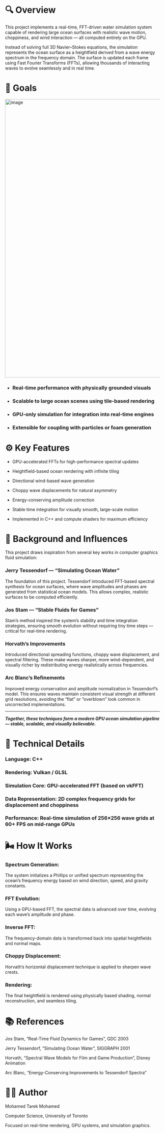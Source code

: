 # 🔍 Overview

This project implements a real-time, FFT-driven water simulation system capable of rendering large ocean surfaces with realistic wave motion, choppiness, and wind interaction — all computed entirely on the GPU.

Instead of solving full 3D Navier–Stokes equations, the simulation represents the ocean surface as a heightfield derived from a wave energy spectrum in the frequency domain. The surface is updated each frame using Fast Fourier Transforms (FFTs), allowing thousands of interacting waves to evolve seamlessly and in real time.

# 🎯 Goals
<img width="1910" height="903" alt="image" src="https://github.com/user-attachments/assets/6929769a-bdcc-4147-b3c5-30c7f7a3eead" />

* ### Real-time performance with physically grounded visuals

* ### Scalable to large ocean scenes using tile-based rendering

* ### GPU-only simulation for integration into real-time engines

* ### Extensible for coupling with particles or foam generation

# ⚙️ Key Features

* GPU-accelerated FFTs for high-performance spectral updates

* Heightfield-based ocean rendering with infinite tiling

* Directional wind-based wave generation

* Choppy wave displacements for natural asymmetry

* Energy-conserving amplitude correction

* Stable time integration for visually smooth, large-scale motion

* Implemented in C++ and compute shaders for maximum efficiency

# 🧠 Background and Influences

This project draws inspiration from several key works in computer graphics fluid simulation:

### Jerry Tessendorf — “Simulating Ocean Water”
The foundation of this project. Tessendorf introduced FFT-based spectral synthesis for ocean surfaces, where wave amplitudes and phases are generated from statistical ocean models. This allows complex, realistic surfaces to be computed efficiently.

### Jos Stam — “Stable Fluids for Games”
Stam’s method inspired the system’s stability and time integration strategies, ensuring smooth evolution without requiring tiny time steps — critical for real-time rendering.

### Horvath’s Improvements
Introduced directional spreading functions, choppy wave displacement, and spectral filtering. These make waves sharper, more wind-dependent, and visually richer by redistributing energy realistically across frequencies.

### Arc Blanc’s Refinements
Improved energy conservation and amplitude normalization in Tessendorf’s model. This ensures waves maintain consistent visual strength at different grid resolutions, avoiding the “flat” or “overblown” look common in uncorrected implementations.

---

_**Together, these techniques form a modern GPU ocean simulation pipeline — stable, scalable, and visually believable.**_

# 🧩 Technical Details

### Language: C++

### Rendering: Vulkan / GLSL

### Simulation Core: GPU-accelerated FFT (based on vkFFT)

### Data Representation: 2D complex frequency grids for displacement and choppiness

### Performance: Real-time simulation of 256×256 wave grids at 60+ FPS on mid-range GPUs

# 🌬️ How It Works

### Spectrum Generation:
The system initializes a Phillips or unified spectrum representing the ocean’s frequency energy based on wind direction, speed, and gravity constants.

### FFT Evolution:
Using a GPU-based FFT, the spectral data is advanced over time, evolving each wave’s amplitude and phase.

### Inverse FFT:
The frequency-domain data is transformed back into spatial heightfields and normal maps.

### Choppy Displacement:
Horvath’s horizontal displacement technique is applied to sharpen wave crests.

### Rendering:
The final heightfield is rendered using physically based shading, normal reconstruction, and seamless tiling.


# 📚 References

Jos Stam, “Real-Time Fluid Dynamics for Games”, GDC 2003

Jerry Tessendorf, “Simulating Ocean Water”, SIGGRAPH 2001

Horvath, “Spectral Wave Models for Film and Game Production”, Disney Animation

Arc Blanc, “Energy-Conserving Improvements to Tessendorf Spectra”

# 🧑‍💻 Author
Mohamed Tarek Mohamed 

Computer Science, University of Toronto 

Focused on real-time rendering, GPU systems, and simulation graphics.
